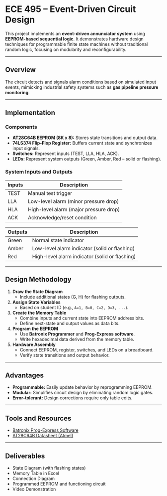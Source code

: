 # ECE 495 – Event-Driven Circuit Design

This project implements an **event-driven annunciator system** using **EEPROM-based sequential logic**. It demonstrates hardware design techniques for programmable finite state machines without traditional random logic, focusing on modularity and reconfigurability.

---

## Overview

The circuit detects and signals alarm conditions based on simulated input events, mimicking industrial safety systems such as **gas pipeline pressure monitoring**.

---

## Implementation

### Components
- **AT28C64B EEPROM (8K x 8):** Stores state transitions and output data.
- **74LS374 Flip-Flop Register:** Buffers current state and synchronizes input signals.
- **Switches:** Represent inputs (TEST, LLA, HLA, ACK).
- **LEDs:** Represent system outputs (Green, Amber, Red – solid or flashing).

### System Inputs and Outputs
| Inputs | Description |
|--------|--------------|
| TEST | Manual test trigger |
| LLA | Low-level alarm (minor pressure drop) |
| HLA | High-level alarm (major pressure drop) |
| ACK | Acknowledge/reset condition |

| Outputs | Description |
|----------|--------------|
| Green | Normal state indicator |
| Amber | Low-level alarm indicator (solid or flashing) |
| Red | High-level alarm indicator (solid or flashing) |

---

## Design Methodology

1. **Draw the State Diagram**  
   - Include additional states (G, H) for flashing outputs.
2. **Assign State Variables**  
   - Based on student ID (e.g., `A=1, B=0, C=2, D=3, ...`).
3. **Create the Memory Table**  
   - Combine inputs and current state into EEPROM address bits.
   - Define next-state and output values as data bits.
4. **Program the EEPROM**  
   - Use **Batronix Programmer** and **Prog-Express software**.
   - Write hexadecimal data derived from the memory table.
5. **Hardware Assembly**  
   - Connect EEPROM, register, switches, and LEDs on a breadboard.
   - Verify state transitions and output behavior.

---

## Advantages

- **Programmable:** Easily update behavior by reprogramming EEPROM.  
- **Modular:** Simplifies circuit design by eliminating random logic gates.  
- **Error-tolerant:** Design corrections require only table edits.  

---

## Tools and Resources

- [Batronix Prog-Express Software](https://www.batronix.com/shop/software/prog-express/index.html)  
- [AT28C64B Datasheet (Atmel)](https://ww1.microchip.com/downloads/en/DeviceDoc/doc0270.pdf)  

---

## Deliverables

- State Diagram (with flashing states)  
- Memory Table in Excel  
- Connection Diagram  
- Programmed EEPROM and functioning circuit
- Video Demonstration

